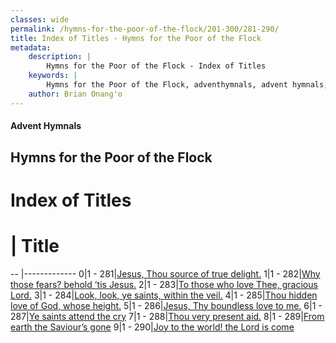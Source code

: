 ```yaml
---
classes: wide
permalink: /hymns-for-the-poor-of-the-flock/201-300/281-290/
title: Index of Titles - Hymns for the Poor of the Flock
metadata:
    description: |
        Hymns for the Poor of the Flock - Index of Titles
    keywords: |
        Hymns for the Poor of the Flock, adventhymnals, advent hymnals, index
    author: Brian Onang'o
---
```


#### Advent Hymnals

## Hymns for the Poor of the Flock

# Index of Titles
# | Title                        
-- |-------------
0|1 - 281|[Jesus, Thou source of true delight.](/201-300/281-290/01.Jesus,-Thou-source-of-true-delight)
1|1 - 282|[Why those fears? behold ’tis Jesus.](/201-300/281-290/02.Why-those-fears-behold-’tis-Jesus)
2|1 - 283|[To those who love Thee, gracious Lord.](/201-300/281-290/03.To-those-who-love-Thee,-gracious-Lord)
3|1 - 284|[Look, look, ye saints, within the veil.](/201-300/281-290/04.Look,-look,-ye-saints,-within-the-veil)
4|1 - 285|[Thou hidden love of God, whose height.](/201-300/281-290/05.Thou-hidden-love-of-God,-whose-height)
5|1 - 286|[Jesus, Thy boundless love to me.](/201-300/281-290/06.Jesus,-Thy-boundless-love-to-me)
6|1 - 287|[Ye saints attend the cry](/201-300/281-290/07.Ye-saints-attend-the-cry)
7|1 - 288|[Thou very present aid.](/201-300/281-290/08.Thou-very-present-aid)
8|1 - 289|[From earth the Saviour’s gone](/201-300/281-290/09.From-earth-the-Saviour’s-gone)
9|1 - 290|[Joy to the world! the Lord is come](/201-300/281-290/10.Joy-to-the-world!-the-Lord-is-come)